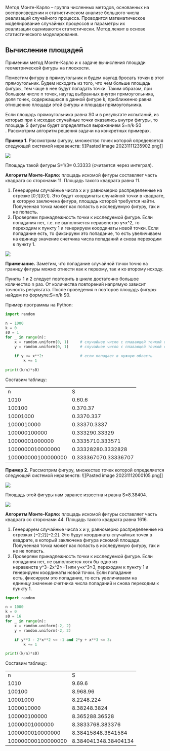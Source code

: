 Метод Монте-Карло – группа численных методов, основанных на воспроизведении и статистическом анализе большого числа реализаций случайного процесса. Проводится математическое моделирование случайных процессов и параметры их реализации оцениваются статистически. Метод лежит в основе статистического моделирования.
## Вычисление площадей

Применим метод Монте-Карло и к задаче вычисления площади геометрической фигуры на плоскости.

Поместим фигуру в прямоугольник и будем наугад бросать точки в этот прямоугольник. Будем исходить из того, что чем больше площадь фигуры, тем чаще в нее будут попадать точки. Таким образом, при большом числе n точек, наугад выбранных внутри прямоугольника, доля точек, содержащихся в данной фигуре k, приближенно равна отношению площади этой фигуры и площади прямоугольника.

Если площадь прямоугольника равна S0​ и в результате испытаний, из которых при k исходах случайные точки оказались внутри фигуры, то площадь S фигуры будет определяться выражением S=n/k​⋅S0​. Рассмотрим алгоритм решения задачи на конкретных примерах.

**Пример 1.** Рассмотрим фигуру, множество точек которой определяется следующей системой неравенств:
![[Pasted image 20231111235902.png]]

![](https://ucarecdn.com/9fe3fe1e-fd53-4241-a4aa-ac20f19ebe8d/)

Площадь такой фигуры S=1/3​≈ 0.33333 (считается через интеграл).

**Алгоритм Монте-Карло:** площадь искомой фигуры составляет часть квадрата со сторонами 11. Площадь такого квадрата равна 11.

1. Генерируем случайные числа x и y равномерно распределенные на отрезке [0;1][0;1]. Это будут координаты случайной точки в квадрате, в которую заключена фигура, площадь которой требуется найти. Полученная точка может как попасть в исследуемую фигуру, так и не попасть.
2. Проверяем принадлежность точки к исследуемой фигуре. Если попадания нет, т.е. не выполняется неравенство y≤x^2, то переходим к пункту 1 и генерируем координаты новой точки. Если попадание есть, то фиксируем это попадание, то есть увеличиваем на единицу значение счетчика числа попаданий и снова переходим к пункту 1.

![](https://ucarecdn.com/cfc26f84-fdc7-4432-843e-9c819acced83/)

**Примечание.** Заметим, что попадание случайной точки точно на границу фигуры можно отнести как к первому, так и ко второму исходу.

Пункты 1 и 2 следует повторить в цикле достаточно большое количество n раз. От количества повторений напрямую зависит точность результата. После проведения n повторов площадь фигуры найдем по формуле:S=n/k​⋅S0​.

Пример программы на Python:

```python
import random

n = 1000
k = 0
s0 = 1
for _ in range(n):
    x = random.uniform(0, 1)     # случайное число с плавающей точкой от 0 до 1
    y = random.uniform(0, 1)     # случайное число с плавающей точкой от 0 до 1

    if y <= x**2:                # если попадает в нужную область
        k += 1

print((k/n)*s0)
```

Составим таблицу:

|   |   |
|---|---|
|n|S|
|1010|0.60.6|
|100100|0.370.37|
|10001000|0.3370.337|
|1000010000|0.33370.3337|
|100000100000|0.333290.33329|
|10000001000000|0.3335710.333571|
|1000000010000000|0.33328280.3332828|
|100000000100000000|0.333367070.33336707|

**Пример 2.** Рассмотрим фигуру, множество точек которой определяется следующей системой неравенств:
![[Pasted image 20231112000105.png]]

![](https://ucarecdn.com/5f0652cf-0098-4cdd-a47c-de194b3bc4e3/)

Площадь этой фигуры нам заранее известна и равна S=8.38404.

![](https://ucarecdn.com/dbebbc79-a578-4bfa-b5ef-5c3b8816ef67/)

**Алгоритм Монте-Карло:** площадь искомой фигуры составляет часть квадрата со сторонами 44. Площадь такого квадрата равна 1616.

1. Генерируем случайные числа x и y, равномерно распределенные на отрезках [−2;2][−2;2]. Это будут координаты случайных точек в квадрате, в который заключена фигура искомой площади. Полученная точка может как попасть в исследуемую фигуру, так и не не попасть.
2. Проверяем принадлежность точки к исследуемой фигуре. Если попадания нет, не выполняется хотя бы одно из  неравенств y^3−2x^2≤−1 или y+x^3≤3, переходим к пункту 1 и генерируем координаты новой точки. Если попадание есть, фиксируем это попадание, то есть увеличиваем на единицу значение счетчика числа попаданий и снова переходим к пункту 1.

```python
import random

n = 1000
k = 0
s0 = 16
for _ in range(n):
    x = random.uniform(-2, 2)
    y = random.uniform(-2, 2)

    if y**3 - 2*x**2 <= -1 and 2*y + x**3 <= 3:
        k += 1

print((k/n)*s0)
```

Составим таблицу:

|   |   |
|---|---|
|n|S|
|1010|9.69.6|
|100100|8.968.96|
|10001000|8.2248.224|
|1000010000|8.38248.3824|
|100000100000|8.365288.36528|
|10000001000000|8.3833768.383376|
|1000000010000000|8.38415848.3841584|
|100000000100000000|8.384041348.38404134|